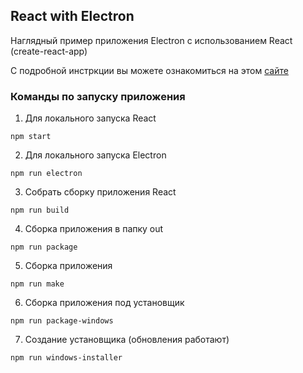 ## React with Electron

Наглядный пример приложения Electron с использованием React
(create-react-app)

С подробной инстркции вы можете ознакомиться на этом 
[сайте](https://www.freecodecamp.org/news/building-an-electron-application-with-create-react-app-97945861647c/)


### Команды по запуску приложения

1. Для локального запуска React
```
npm start
```

2. Для локального запуска Electron
```
npm run electron
```

3. Собрать сборку приложения React
```
npm run build
```

4. Сборка приложения в папку out
```
npm run package
```

5. Сборка приложения
```
npm run make
```

6. Сборка приложения под установщик
```
npm run package-windows
```

7. Создание установщика (обновления работают)
```
npm run windows-installer
```
